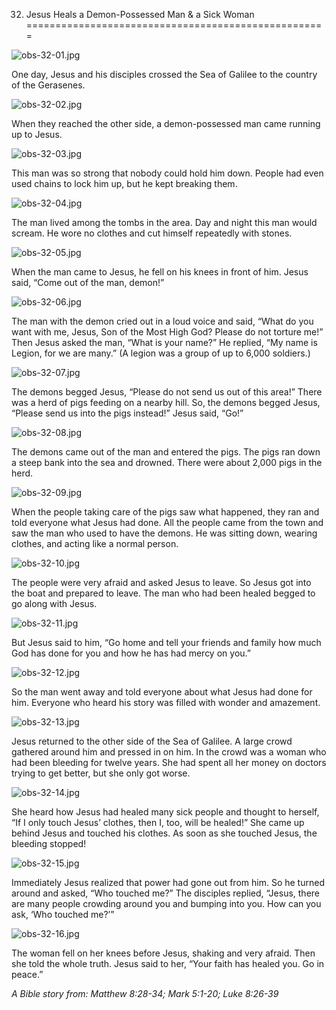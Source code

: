 32. Jesus Heals a Demon-Possessed Man & a Sick Woman
====================================================

![obs-32-01.jpg](/var/www/vhosts/door43.org/httpdocs/data/gitrepo/media/en/obs/obs-32-01.jpg "obs-32-01.jpg")

One day, Jesus and his disciples crossed the Sea of Galilee to the
country of the Gerasenes.

![obs-32-02.jpg](/var/www/vhosts/door43.org/httpdocs/data/gitrepo/media/en/obs/obs-32-02.jpg "obs-32-02.jpg")

When they reached the other side, a demon-possessed man came running up
to Jesus.

![obs-32-03.jpg](/var/www/vhosts/door43.org/httpdocs/data/gitrepo/media/en/obs/obs-32-03.jpg "obs-32-03.jpg")

This man was so strong that nobody could hold him down. People had even
used chains to lock him up, but he kept breaking them.

![obs-32-04.jpg](/var/www/vhosts/door43.org/httpdocs/data/gitrepo/media/en/obs/obs-32-04.jpg "obs-32-04.jpg")

The man lived among the tombs in the area. Day and night this man would
scream. He wore no clothes and cut himself repeatedly with stones.

![obs-32-05.jpg](/var/www/vhosts/door43.org/httpdocs/data/gitrepo/media/en/obs/obs-32-05.jpg "obs-32-05.jpg")

When the man came to Jesus, he fell on his knees in front of him. Jesus
said, “Come out of the man, demon!”

![obs-32-06.jpg](/var/www/vhosts/door43.org/httpdocs/data/gitrepo/media/en/obs/obs-32-06.jpg "obs-32-06.jpg")

The man with the demon cried out in a loud voice and said, “What do you
want with me, Jesus, Son of the Most High God? Please do not torture
me!” Then Jesus asked the man, “What is your name?” He replied, “My name
is Legion, for we are many.” (A legion was a group of up to 6,000
soldiers.)

![obs-32-07.jpg](/var/www/vhosts/door43.org/httpdocs/data/gitrepo/media/en/obs/obs-32-07.jpg "obs-32-07.jpg")

The demons begged Jesus, “Please do not send us out of this area!” There
was a herd of pigs feeding on a nearby hill. So, the demons begged
Jesus, “Please send us into the pigs instead!” Jesus said, “Go!”

![obs-32-08.jpg](/var/www/vhosts/door43.org/httpdocs/data/gitrepo/media/en/obs/obs-32-08.jpg "obs-32-08.jpg")

The demons came out of the man and entered the pigs. The pigs ran down a
steep bank into the sea and drowned. There were about 2,000 pigs in the
herd.

![obs-32-09.jpg](/var/www/vhosts/door43.org/httpdocs/data/gitrepo/media/en/obs/obs-32-09.jpg "obs-32-09.jpg")

When the people taking care of the pigs saw what happened, they ran and
told everyone what Jesus had done. All the people came from the town and
saw the man who used to have the demons. He was sitting down, wearing
clothes, and acting like a normal person.

![obs-32-10.jpg](/var/www/vhosts/door43.org/httpdocs/data/gitrepo/media/en/obs/obs-32-10.jpg "obs-32-10.jpg")

The people were very afraid and asked Jesus to leave. So Jesus got into
the boat and prepared to leave. The man who had been healed begged to go
along with Jesus.

![obs-32-11.jpg](/var/www/vhosts/door43.org/httpdocs/data/gitrepo/media/en/obs/obs-32-11.jpg "obs-32-11.jpg")

But Jesus said to him, “Go home and tell your friends and family how
much God has done for you and how he has had mercy on you.”

![obs-32-12.jpg](/var/www/vhosts/door43.org/httpdocs/data/gitrepo/media/en/obs/obs-32-12.jpg "obs-32-12.jpg")

So the man went away and told everyone about what Jesus had done for
him. Everyone who heard his story was filled with wonder and amazement.

![obs-32-13.jpg](/var/www/vhosts/door43.org/httpdocs/data/gitrepo/media/en/obs/obs-32-13.jpg "obs-32-13.jpg")

Jesus returned to the other side of the Sea of Galilee. A large crowd
gathered around him and pressed in on him. In the crowd was a woman who
had been bleeding for twelve years. She had spent all her money on
doctors trying to get better, but she only got worse.

![obs-32-14.jpg](/var/www/vhosts/door43.org/httpdocs/data/gitrepo/media/en/obs/obs-32-14.jpg "obs-32-14.jpg")

She heard how Jesus had healed many sick people and thought to herself,
“If I only touch Jesus’ clothes, then I, too, will be healed!” She came
up behind Jesus and touched his clothes. As soon as she touched Jesus,
the bleeding stopped!

![obs-32-15.jpg](/var/www/vhosts/door43.org/httpdocs/data/gitrepo/media/en/obs/obs-32-15.jpg "obs-32-15.jpg")

Immediately Jesus realized that power had gone out from him. So he
turned around and asked, “Who touched me?” The disciples replied,
“Jesus, there are many people crowding around you and bumping into you.
How can you ask, ‘Who touched me?’”

![obs-32-16.jpg](/var/www/vhosts/door43.org/httpdocs/data/gitrepo/media/en/obs/obs-32-16.jpg "obs-32-16.jpg")

The woman fell on her knees before Jesus, shaking and very afraid. Then
she told the whole truth. Jesus said to her, “Your faith has healed you.
Go in peace.”

*A Bible story from: Matthew 8:28-34; Mark 5:1-20; Luke 8:26-39*
